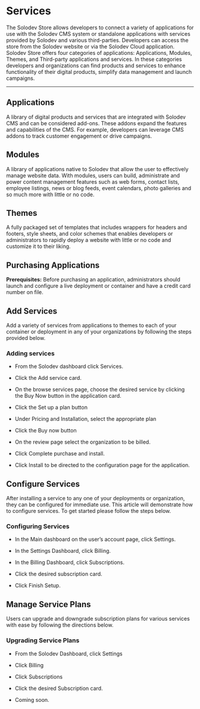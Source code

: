 
# Services

The Solodev Store allows developers to connect a variety of applications for use with the Solodev CMS system or standalone applications with services provided by Solodev and various third-parties. Developers can access the store from the Solodev website or via the Solodev Cloud application. Solodev Store offers four categories of applications: Applications, Modules, Themes, and Third-party applications and services. In these categories developers and organizations can find products and services to enhance functionality of their digital products, simplify data management and launch campaigns.

---

## Applications

A library of digital products and services that are integrated with Solodev CMS and can be considered add-ons. These addons expand the features and capabilities of the CMS. For example, developers can leverage CMS addons to track customer engagement or drive campaigns. 


## Modules

A library of applications native to Solodev that allow the user to effectively manage website data. With modules, users can build, administrate and power content management features such as web forms, contact lists, employee listings, news or blog feeds, event calendars, photo galleries and so much more with little or no code. 

## Themes

A fully packaged set of templates that includes wrappers for headers and footers, style sheets, and color schemes that enables developers or administrators to rapidly deploy a website with little or no code and customize it to their liking. 

## Purchasing Applications

**Prerequisites:** Before purchasing an application, administrators should launch and configure a live deployment or container and have a credit card number on file.

## Add Services


Add a variety of services from applications to themes to each of your container or deployment in any of your organizations by following the steps provided below. 

 

### Adding services

- From the Solodev dashboard click Services.

- Click the Add service card.

- On the browse services page, choose the desired service by clicking the Buy Now button in the application card.

- Click the Set up a plan button

- Under Pricing and Installation, select the appropriate plan

- Click the Buy now button

- On the review page select the organization to be billed.

- Click Complete purchase and install.

- Click Install to be directed to the configuration page for the application.

## Configure Services


After installing a service to any one of your deployments or organization, they can be configured for immediate use. This article will demonstrate how to configure services. To get started please follow the steps below.

 

### Configuring Services

- In the Main dashboard on the user’s account page, click Settings.

- In the Settings Dashboard, click Billing.

- In the Billing Dashboard, click Subscriptions.

- Click the desired subscription card.

- Click Finish Setup. 



## Manage Service Plans 
Users can upgrade and downgrade subscription plans for various services with ease by following the directions below. 

 

### Upgrading Service Plans

- From the Solodev Dashboard, click Settings

- Click Billing

- Click Subscriptions

- Click the desired Subscription card. 

- Coming soon. 

